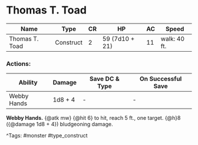 # Thomas T. Toad

| Name | Type | CR | HP | AC | Speed |
|------|------|----|----|----|-------|
| Thomas T. Toad | Construct | 2 | 59 (7d10 + 21) | 11 | walk: 40 ft. |

### Actions:

| Ability | Damage | Save DC & Type | On Successful Save |
|---------|--------|----------------|--------------------|
| Webby Hands | 1d8 + 4 | - | - |


**Webby Hands.** {@atk mw} {@hit 6} to hit, reach 5 ft., one target. {@h}8 ({@damage 1d8 + 4}) bludgeoning damage.

^Tags: #monster #type_construct